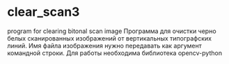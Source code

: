 # clear_scan3
program for clearing bitonal scan image
Программа для очистки черно белых сканированных изображений от вертикальных типографских линий.
Имя файла изображения нужно передавать как аргумент командной строки.
Для работы необходима библиотека opencv-python

